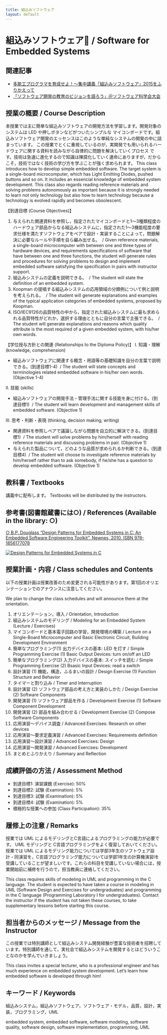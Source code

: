 ```yaml
---
title: 組込みソフトウェア
layout: default
---
```

# 組込みソフトウェア / Software for Embedded Systems

## 関連記事
 
* [多能工プログラマを育成せよ！〜集中講義「組込みソフトウェア」2015をふりかえって](/blog/2015/09/17/embedded-software.html)
* [「ソフトウェア開発の教育のビジョンを語ろう」＠ソフトウェア科学会大会](/blog/2015/09/11/education-vision-JSSST-rePiT.html)

## 授業の概要 / Course Description

本授業では主に簡単な組込みソフトウェアの開発方法を学習します。開発対象のシステムは LED や押しボタンなどがついたシンプルな
マイコンボードです。組込みソフトウェア開発のエッセンスはこのような単純なシステムの開発の中に詰まっています。
この授業でとくに重視しているのが，実開発でも用いられるハードウェアに関する資料を読みながら自律的に問題を解決していくプロセス
です。技術は急速に進化するので知識は陳腐化していく運命にありますが，だからこそ，技術ではなく技術の学び方を学ぶことが強く求められます。
This class introduces how to develop simple embedded software. The target system is a single-board  microcomputer, which has Light Emitting Diodes, pushed buttons and so on. It includes an essencial knowledge of embedded system development.
This class also regards reading reference materials and solving problems autonomously as important because it is strongly needed to learn not only technology but also how to learn technology because a technology is evolved rapidly and becomes obsolescent.

【到達目標 (Course Objectives)】

1. 与えられた関連資料を参照し，指定されたマイコンボードと1〜3種類程度のハードウェア部品からなる組込みシステムに，指定された1〜3機能程度の要求仕様を満たすソフトウェアをペアで設計・実装することによって，問題解決に必要なルールや手順を自ら編み出せる。 
/ Given reference materials, a single-board microcomputer with between one and three types of hardware devices, and requirements specifications of software that have between one and three functions, the student will generate rules and procedures for solving problems to design and implement embedded software satisfying the specification in pairs with instructor support.
2. 組込みシステムの定義を説明できる。 
/ The student will state the definition of an embedded system.
3. Koopman の提唱する組込みシステムの応用領域の分類例について例と説明を考えられる。 
/ The student will generate explanations and examples of the typical application categories of embedded systems, proposed by Koopman. 
4. ISO/IEC9126の品質特性の中から，指定された組込みシステムに最も求められる品質特性がどれか，選択する理由とともに自分の言葉で主張できる。 
/ The student will generate explanations and reasons which quality attribute is the most required of a given embedded system, with his/her own words.

【学位授与方針との関連 (Relationships to the Diploma Policy)】
I. 知識・理解 (knowledge, comprehension)
- 組込みソフトウェアに関連する概念・用語等の基礎知識を自分の言葉で説明できる。(到達目標1-4)
 / The student will state concepts and terminologies related embedded software in his/her own words. (Objective 1-4)

II. 技能 (skills)
- 組込みソフトウェアの開発手法・管理手法に関する技能を身に付ける。(到達目標1) 
/ The student will learn development and management skills of embedded software. (Objective 1)

III. 思考・判断・表現 (thinking, decision making, writing)
- 関連資料を参照しペアで議論しながら問題を自立的に解決できる。(到達目標1) 
/ The student will solve problems by him/herself with reading reference materials and discussing problems in pair. (Objective 1)
- 与えられた製品について，どのような品質が求められるか判断できる。(到達目標4)
 / The student will choose to investigate reference materials by him/herself rather than to ask somebody, if he/she has a question to develop embedded software. (Objective 1)

## 教科書 / Textbooks

講義中に配布します。Textbooks will be distributed by the instructors.

## 参考書(図書館蔵書には○) / References (Available in the library: ○)

[○ B.P. Douglass “Design Patterns for Embedded Systems in C: An Embedded Software Engineering Toolkit”. Newnes, 2010. ISBN 978-1856177078](//www.amazon.co.jp/gp/product/1856177076/ref=as_li_ss_tl?ie=UTF8&camp=247&creative=7399&creativeASIN=1856177076&linkCode=as2&tag=zacky1972-22)

[![Design Patterns for Embedded Systems in C](//ws-fe.amazon-adsystem.com/widgets/q?_encoding=UTF8&ASIN=1856177076&Format=_SL110_&ID=AsinImage&MarketPlace=JP&ServiceVersion=20070822&WS=1&tag=zacky1972-22)](//www.amazon.co.jp/gp/product/1856177076/ref=as_li_ss_tl?ie=UTF8&camp=247&creative=7399&creativeASIN=1856177076&linkCode=as2&tag=zacky1972-22)

## 授業計画・内容 / Class schedules and Contents

以下の授業計画は授業改善のため変更される可能性があります。第1回のオリエンテーションでのアナウンスに注意してください。

We plan to change the class schedules and will announce them at the orientation.

1. オリエンテーション，導入 / Orientation, Introduction
2. 組込みシステムのモデリング / Modeling for an Embedded System (Lecture / Exercises)
3. マイコンボードと基本電子回路の学習，開発環境の構築 / Lecture on a Single-Board Microcomputer and Basic Electronic Circuit, Building Development Environment
4. 簡単なプログラミング(1) 出力デバイスの基本: LED を灯す / Simple Programming Exercise (1) Basic Output Devices: turn on/off an LED
5. 簡単なプログラミング(2) 入力デバイスの基本: スイッチを読む / Simple Programming Exercise (2) Bsasic Input Devices: read a switch
6. 設計演習 (1) 機能，構造，ふるまいの設計 / Design Exercise (1) Function Structure and Behavior
7. タイマーと割り込み / Timer and Interruption
8. 設計演習 (2) ソフトウェア部品の考え方と実装のしかた / Design Exercise (2) Software Components
9. 開発演習 (1) ソフトウェア部品を作る / Development Exercise (1) Software Component Development
10. 開発演習 (2) 部品を組み合わせる / Development Exercise (2) Compose Software Components
11. 応用演習〜デバイス調査 / Advanced Exercises: Research on other devices
12. 応用演習〜要求定義演習 / Advanced Exercises: Requirements definition
13. 応用演習〜設計演習 / Advanced Exercises: Design
14. 応用演習〜開発演習 / Advanced Exercises: Development
15. まとめとふりかえり / Summary and Reflection

## 成績評価の方法 / Assessment Method

* 到達目標1: 演習課題 (Exercise): 50%
* 到達目標2: 試験 (Examination): 5%
* 到達目標3: 試験 (Examination): 5%
* 到達目標4: 試験 (Examination): 5%
* 積極的な授業への参加 (Class Participation): 35%

## 履修上の注意 / Remarks

授業では UML によるモデリングとC言語によるプログラミングの能力が必要です。 UML モデリングと C言語プログラミングをよく復習しておいてください。授業では UML によるモデリング能力については学部3年生のソフトウェア設計・同演習を，C言語プログラミング能力については学部1年生の計算機演習Iを受講していることが望ましいです。これらの科目を受講していない場合には，授業開始前に補修を行うので，担当教員に連絡してください。

This class requires skills of modeling in UML and programming in the C language. The student is expected to have taken a course in modeling in UML (Software Design and Exercises for undergraduates) and programming in the C language (Programming Laboratory I for undergraduates). Contact the instructor if the student has not taken these courses, to take supplementary lessons before starting this course.

## 担当者からのメッセージ / Message from the Instructor

この授業では特別講師として組込みシステム開発経験が豊富な技術者を招聘しています。特別講師を通して，実社会で組込みシステムを開発するとはどういうことなのかを学んでいきましょう。

This class invites a special lecturer, who is a professional engineer and has much experience on embedded system development. Let’s learn how embedded software is developed through him!

## キーワード / Keywords

組込みシステム，組込みソフトウェア，ソフトウェア・モデル，品質，設計，実装，プログラミング，UML

embedded system, embedded software, software modeling, software quality, software design, software implementation, programming, UML

